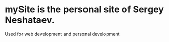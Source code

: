 # mySite is the personal site of Sergey Neshataev.
Used for web development and personal development
